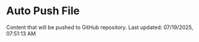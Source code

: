 # Auto Push File

Content that will be pushed to GitHub repository.
Last updated: 07/19/2025, 07:51:13 AM